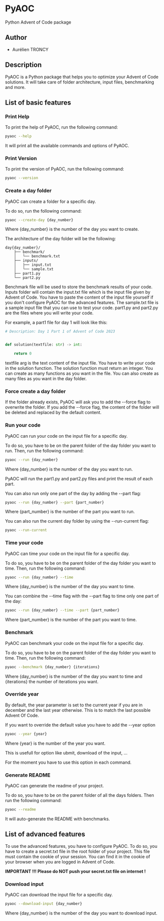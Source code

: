 # PyAOC

Python Advent of Code package

## Author
- Aurélien TRONCY

## Description
PyAOC is a Python package that helps you to optimize your Advent of Code solutions. It will take care of folder architecture, input files, benchmarking and more. 

## List of basic features

### Print Help
To print the help of PyAOC, run the following command:
```bash
pyaoc --help
``` 
It will print all the available commands and options of PyAOC.

### Print Version
To print the version of PyAOC, run the following command:
```bash
pyaoc --version
```


### Create a day folder
PyAOC can create a folder for a specific day. 

To do so, run the following command:
```bash
pyaoc --create-day {day_number}
```
Where {day_number} is the number of the day you want to create.

The architecture of the day folder will be the following:
```text
day{day_number}/
    ├── benchmark/
    │   └── benchmark.txt  
    ├── inputs/
    │   ├── input.txt 
    │   └── sample.txt    
    ├── part1.py
    └── part2.py
```
Benchmark file will be used to store the benchmark results of your code. Inputs folder will contain the input.txt file which is the input file given by Advent of Code. You have to paste the content of the input file yourself if you don't configure PyAOC for the advanced features. The sample.txt file is a sample input file that you can use to test your code. part1.py and part2.py are the files where you will write your code.

For example, a part1 file for day 1 will look like this:
```python
# Description: Day 1 Part 1 of Advent of Code 2023


def solution(textfile: str) -> int:

    return 0
```
textfile arg is the text content of the input file. You have to write your code in the solution function. The solution function must return an integer. You can create as many functions as you want in the file. You can also create as many files as you want in the day folder.

### Force create a day folder

If the folder already exists, PyAOC will ask you to add the --force flag to overwrite the folder. If you add the --force flag, the content of the folder will be deleted and replaced by the default content.

### Run your code
PyAOC can run your code on the input file for a specific day.

To do so, you have to be on the parent folder of the day folder you want to run. Then, run the following command:
```bash
pyaoc --run {day_number}
```
Where {day_number} is the number of the day you want to run.

PyAOC will run the part1.py and part2.py files and print the result of each part.

You can also run only one part of the day by adding the --part flag:
```bash
pyaoc --run {day_number} --part {part_number}
```
Where {part_number} is the number of the part you want to run.

You can also run the current day folder by using the --run-current flag:
```bash
pyaoc --run-current
```

### Time your code
PyAOC can time your code on the input file for a specific day.

To do so, you have to be on the parent folder of the day folder you want to time. Then, run the following command:
```bash
pyaoc --run {day_number} --time
```
Where {day_number} is the number of the day you want to time.

You can combine the --time flag with the --part flag to time only one part of the day:
```bash
pyaoc --run {day_number} --time --part {part_number}
```
Where {part_number} is the number of the part you want to time.

### Benchmark
PyAOC can benchmark your code on the input file for a specific day.

To do so, you have to be on the parent folder of the day folder you want to time. Then, run the following command:
```bash
pyaoc --benchmark {day_number} {iterations}
```
Where {day_number} is the number of the day you want to time and {iterations} the number of iterations you want.

### Override year
By default, the year parameter is set to the current year if you are in december and the last year otherwise. This is to match the last possible Advent Of Code.

If you want to override the default value you have to add the --year option
```bash
pyaoc --year {year}
```
Where {year} is the number of the year you want. 

This is usefull for option like ubmit, download of the input, ...

For the moment you have to use this option in each command.

### Generate README
PyAOC can generate the readme of your project.

To do so, you have to be on the parent folder of all the days folders. Then run the following command:
```bash
pyaoc --readme
```

It will auto-generate the README with benchmarks.


## List of advanced features
To use the advanced features, you have to configure PyAOC. To do so, you have to create a secret.txt file in the root folder of your project. This file must contain the cookie of your session. You can find it in the cookie of your browser when you are logged in Advent of Code.

**IMPORTANT !!! Please do NOT push your secret.txt file on internet !**

### Download input
PyAOC can download the input file for a specific day.
```bash
pyaoc --download-input {day_number}
```
Where {day_number} is the number of the day you want to download input.
